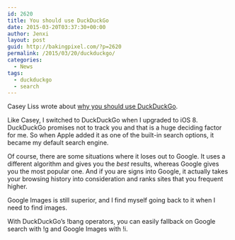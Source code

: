 ```yaml
---
id: 2620
title: You should use DuckDuckGo
date: 2015-03-20T03:37:30+00:00
author: Jenxi
layout: post
guid: http://bakingpixel.com/?p=2620
permalink: /2015/03/20/duckduckgo/
categories:
  - News
tags:
  - duckduckgo
  - search
---
```

Casey Liss wrote about [why you should use DuckDuckGo](http://www.caseyliss.com/2015/3/19/duckduckgo).

Like Casey, I switched to DuckDuckGo when I upgraded to iOS 8. DuckDuckGo promises not to track you and that is a huge deciding factor for me. So when Apple added it as one of the built-in search options, it became my default search engine.

Of course, there are some situations where it loses out to Google. It uses a different algorithm and gives you the _best_ results, whereas Google gives you the most popular one. And if you are signs into Google, it actually takes your browsing history into consideration and ranks sites that you frequent higher.

Google Images is still superior, and I find myself going back to it when I need to find images.

With DuckDuckGo&#8217;s !bang operators, you can easily fallback on Google search with !g and Google Images with !i.